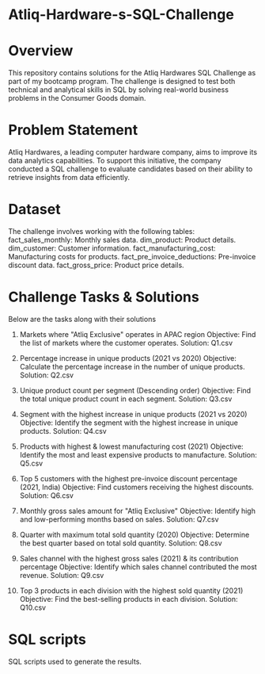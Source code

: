 # Atliq-Hardware-s-SQL-Challenge

# Overview
This repository contains solutions for the Atliq Hardwares SQL Challenge as part of my bootcamp program. The challenge is designed to test both technical and analytical skills in SQL by solving real-world business problems in the Consumer Goods domain.

# Problem Statement
Atliq Hardwares, a leading computer hardware company, aims to improve its data analytics capabilities. To support this initiative, the company conducted a SQL challenge to evaluate candidates based on their ability to retrieve insights from data efficiently.

# Dataset
The challenge involves working with the following tables:
fact_sales_monthly: Monthly sales data.
dim_product: Product details.
dim_customer: Customer information.
fact_manufacturing_cost: Manufacturing costs for products.
fact_pre_invoice_deductions: Pre-invoice discount data.
fact_gross_price: Product price details.

# Challenge Tasks & Solutions
Below are the tasks along with their solutions

1. Markets where "Atliq Exclusive" operates in APAC region
Objective: Find the list of markets where the customer operates.
Solution: Q1.csv  
2. Percentage increase in unique products (2021 vs 2020)
Objective: Calculate the percentage increase in the number of unique products.
Solution: Q2.csv  

3. Unique product count per segment (Descending order)
Objective: Find the total unique product count in each segment.
Solution: Q3.csv   

4. Segment with the highest increase in unique products (2021 vs 2020)
Objective: Identify the segment with the highest increase in unique products.
Solution: Q4.csv 
5. Products with highest & lowest manufacturing cost (2021)
Objective: Identify the most and least expensive products to manufacture.
Solution: Q5.csv   

6. Top 5 customers with the highest pre-invoice discount percentage (2021, India)
Objective: Find customers receiving the highest discounts.
Solution: Q6.csv    

7. Monthly gross sales amount for "Atliq Exclusive"
Objective: Identify high and low-performing months based on sales.
Solution: Q7.csv    

8. Quarter with maximum total sold quantity (2020)
Objective: Determine the best quarter based on total sold quantity.
Solution: Q8.csv    
9. Sales channel with the highest gross sales (2021) & its contribution percentage
Objective: Identify which sales channel contributed the most revenue.
Solution: Q9.csv      

10. Top 3 products in each division with the highest sold quantity (2021)
Objective: Find the best-selling products in each division.
Solution: Q10.csv    

# SQL scripts
SQL scripts used to generate the results.

